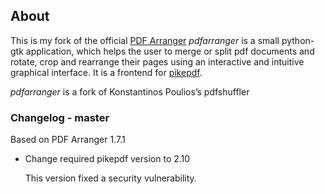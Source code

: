 ## About

This is my fork of the official [PDF Arranger](https://github.com/pdfarranger/pdfarranger)
*pdfarranger* is a small python-gtk application, which helps the user to merge
or split pdf documents and rotate, crop and rearrange their pages using an
interactive and intuitive graphical interface. It is a frontend for
[pikepdf](https://github.com/pikepdf/pikepdf).

*pdfarranger* is a fork of Konstantinos Poulios’s pdfshuffler



### Changelog - master


Based on PDF Arranger 1.7.1


- Change required pikepdf version to 2.10

    This version fixed a security vulnerability.




